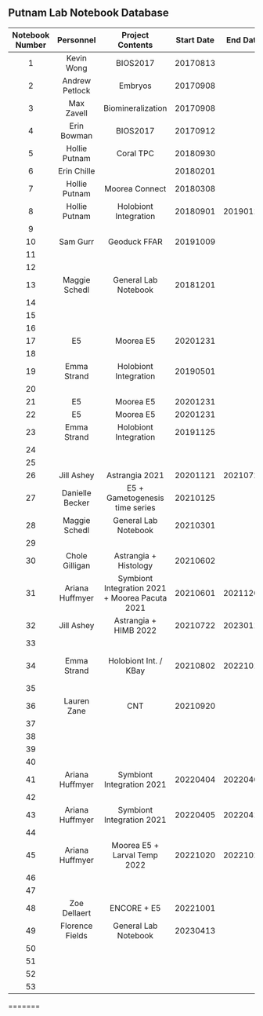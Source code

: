 ## Putnam Lab Notebook Database


| Notebook Number |  Personnel    |  Project Contents | Start Date | End Date | Electronic Archive | Notes |
|:---------------:|:-------------:|:-----------------:|:----------:|:--------:|:------------------:| :------------------:|
|        1        | Kevin Wong    |      BIOS2017     |  20170813  |          |                    |                     |  
|        2        | Andrew Petlock|       Embryos     |  20170908  |          |                    |                     |
|        3        | Max Zavell    | Biomineralization |  20170908  |          |                    |                     |
|        4        | Erin Bowman   |      BIOS2017     |  20170912  |          |                    |                     |
|        5        | Hollie Putnam |   Coral TPC       |  20180930  |          |                    |                     |
|        6        | Erin Chille   |                   | 20180201   |          |                    |                     |
|        7        | Hollie Putnam |  Moorea Connect   |  20180308  |          |                    |                     |
|        8        | Hollie Putnam |Holobiont Integration| 20180901 | 20190112 |                    |                     |
|        9        |               |                   |            |          |                    |                     |
|        10       |  Sam Gurr     |  Geoduck FFAR     |  20191009  |          |                    |                     |
|        11       |               |                   |            |          |                    |                     |
|        12       |               |                   |            |          |                    |                     |
|        13       | Maggie Schedl |General Lab Notebook|20181201   |          |                    |                     |
|        14       |               |                   |            |          |                    |                     |
|        15       |               |                   |            |          |                    |                     |
|        16       |               |                   |            |          |                    |                     |
|        17       |       E5      |  Moorea E5        | 20201231   |          |                    |                     |
|        18       |               |                   |            |          |                    |                     |
|        19       | Emma Strand | Holobiont Integration | 20190501  |          |                    |                     |
|        20       |               |                   |            |          |                    |                     |
|        21       |       E5      |  Moorea E5        | 20201231   |          |                    |                     |
|        22       |       E5      |  Moorea E5        | 20201231   |          |                    |                     |
|        23       | Emma Strand | Holobiont Integration | 20191125 |          |                    |                     |
|        24       |               |                   |            |          |                    |                     |
|        25       |               |                   |            |          |                    |                     |
|        26       |  Jill Ashey   | Astrangia 2021    | 20201121   | 20210721 |                    |                     |
|        27       | Danielle Becker |E5 + Gametogenesis time series| 20210125 |          |                    |                     |
|        28       |    Maggie Schedl|General Lab Notebook| 20210301|          |                    |                     |
|        29       |               |                   |            |          |                    |                     |
|        30       | Chole Gilligan|Astrangia + Histology| 20210602 |          |                    |                     |
|        31       |  Ariana Huffmyer  | Symbiont Integration 2021 + Moorea Pacuta 2021 | 20210601 | 20211209 |                    |                     |
|        32       |  Jill Ashey   |Astrangia + HIMB 2022| 20210722 | 20230118 |                    |                     |
|        33       |               |                   |            |          |                    |                     |
|        34       |   Emma Strand       |   Holobiont Int. / KBay    |   20210802    |   20221018   |                    |   Only half full   |
|        35       |               |                   |            |          |                    |                     |
|        36       |    Lauren Zane      |       CNT          |    20210920        |          |                    |                     |
|        37       |               |                   |            |          |                    |                     |
|        38       |               |                   |            |          |                    |                     |
|        39       |               |                   |            |          |                    |                     |
|        40       |               |                   |            |          |                    |                     |
|        41       | Ariana Huffmyer | Symbiont Integration 2021 | 20220404 | 20220407 |                    |                     |
|        42       |               |                   |            |          |                    |                     |
|        43       | Ariana Huffmyer | Symbiont Integration 2021 | 20220405| 20220411         |                    |                     |
|        44       |               |                   |            |          |                    |                     |
|        45       | Ariana Huffmyer | Moorea E5 + Larval Temp 2022 | 20221020 | 20221028 |                    |                     |
|        46       |               |                   |            |          |                    |                     |
|        47       |               |                   |            |          |                    |                     |
|        48       | Zoe Dellaert  |    ENCORE + E5    | 20221001   |          |                    |                     |
|        49       | Florence Fields |General Lab Notebook| 20230413|          |                    |                     |
|        50       |  |            |         |          |                    |                     |
|        51       |  |            |         |          |                    | 
|        52       |  |            |         |          |                    | 
|        53       |  |            |         |          |                    | 
=======
